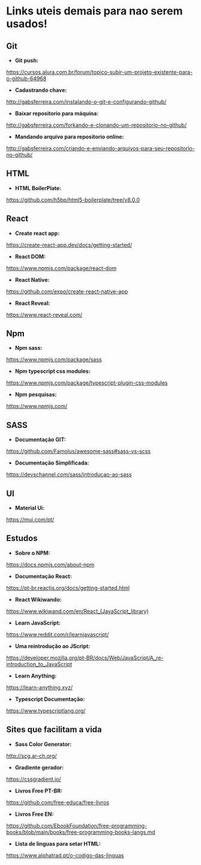 # Links uteis demais para nao serem usados!

## Git

- **Git push:**

https://cursos.alura.com.br/forum/topico-subir-um-projeto-existente-para-o-github-64968

- **Cadastrando chave:**

http://gabsferreira.com/instalando-o-git-e-configurando-github/

- **Baixar repositorio para máquina:**

http://gabsferreira.com/forkando-e-clonando-um-repositorio-no-github/

- **Mandando arquivo para repositorio online:**

http://gabsferreira.com/criando-e-enviando-arquivos-para-seu-repositorio-no-github/

## HTML

- **HTML BoilerPlate:**

https://github.com/h5bp/html5-boilerplate/tree/v8.0.0
## React

- **Create react app:**

https://create-react-app.dev/docs/getting-started/

- **React DOM:**

https://www.npmjs.com/package/react-dom

- **React Native:**

https://github.com/expo/create-react-native-app

- **React Reveal:**

https://www.react-reveal.com/

## Npm

- **Npm sass:**

https://www.npmjs.com/package/sass

- **Npm typescript css modules:**

https://www.npmjs.com/package/typescript-plugin-css-modules

- **Npm pesquisas:**

https://www.npmjs.com/

## SASS

- **Documentação GIT:**

https://github.com/Famolus/awesome-sass#sass-vs-scss

- **Documentação Simplificada:**

https://devschannel.com/sass/introducao-ao-sass
## UI

- **Material Ui:**

https://mui.com/pt/

## Estudos

- **Sobre o NPM:**

https://docs.npmjs.com/about-npm

- **Documentação React:**

https://pt-br.reactjs.org/docs/getting-started.html

- **React Wikiwando:**

https://www.wikiwand.com/en/React_(JavaScript_library)

- **Learn JavaScript:**

https://www.reddit.com/r/learnjavascript/

- **Uma reintrodução ao JScript:**

https://developer.mozilla.org/pt-BR/docs/Web/JavaScript/A_re-introduction_to_JavaScript

- **Learn Anything:**

https://learn-anything.xyz/

- **Typescript Documentação:**

https://www.typescriptlang.org/

## Sites que facilitam a vida

- **Sass Color Generator:**

http://scg.ar-ch.org/

- **Gradiente gerador:**

https://cssgradient.io/

- **Livros Free PT-BR:**

https://github.com/free-educa/free-livros

- **Livros Free EN:**

https://github.com/EbookFoundation/free-programming-books/blob/main/books/free-programming-books-langs.md

- **Lista de linguas para setar HTML:**

https://www.alphatrad.pt/o-codigo-das-linguas
